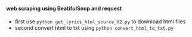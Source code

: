 #### web scraping using BeatifulSoup and request

- first use ```python get_lyrics_html_source_V2.py``` to download html files
- second convert html to txt using  ```python convert_html_to_txt.py```  
